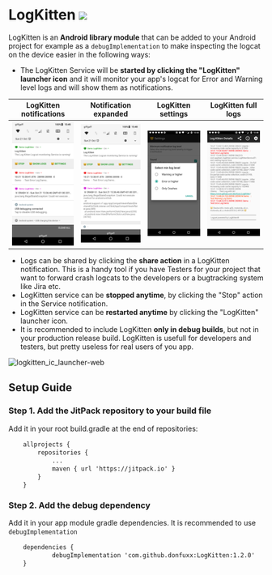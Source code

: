 # LogKitten   [![](https://jitpack.io/v/donfuxx/LogKitten.svg)](https://jitpack.io/#donfuxx/LogKitten)

LogKitten is an **Android library module** that can be added to your Android project for example as a `debugImplementation` to make inspecting the logcat on the device easier in the following ways:
 - The LogKitten Service will be **started by clicking the "LogKitten" launcher icon** and it will monitor your app's logcat for Error and Warning level logs and will show them as notifications.

LogKitten notifications | Notification expanded | LogKitten settings | LogKitten full logs
------------ | ------------- | ------------ | -------------
![LogKitten notifications](https://github.com/donfuxx/LogKitten/blob/master/media/logkitten-screenshot-1.png?raw=true)|![Notification expanded](https://github.com/donfuxx/LogKitten/blob/master/media/logkitten-screenshot-2.png?raw=true)|![LogKitten settings](https://github.com/donfuxx/LogKitten/blob/master/media/logkitten-screenshot-3.png?raw=true)|![LogKitten full logs](https://github.com/donfuxx/LogKitten/blob/master/media/logkitten-screenshot-4.png?raw=true)
 
 - Logs can be shared by clicking the **share action** in a LogKitten notification. This is a handy tool if you have Testers for your project that want to forward crash logcats to the developers or a bugtracking system like Jira etc.
 - LogKitten service can be **stopped anytime**, by clicking the "Stop" action in the Service notification.
 - LogKitten service can be **restarted anytime** by clicking the "LogKitten" launcher icon.
 - It is recommended to include LogKitten **only in debug builds**, but not in your production release build. LogKitten is usefull for developers and testers, but pretty useless for real users of you app.

![logkitten_ic_launcher-web](https://user-images.githubusercontent.com/8261416/44672957-04be7200-aa22-11e8-987d-bdc8c51d3f29.png)

## Setup Guide

### Step 1. Add the JitPack repository to your build file
Add it in your root build.gradle at the end of repositories:

    	allprojects {
    		repositories {
    			...
    			maven { url 'https://jitpack.io' }
    		}
    	}

### Step 2. Add the debug dependency
Add it in your app module gradle dependencies. It is recommended to use `debugImplementation`

    	dependencies {
    	        debugImplementation 'com.github.donfuxx:LogKitten:1.2.0'
    	}
